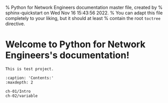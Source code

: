 % Python for Network Engineers documentation master file, created by
% sphinx-quickstart on Wed Nov 16 15:43:56 2022.
% You can adapt this file completely to your liking, but it should at least
% contain the root `toctree` directive.

# Welcome to Python for Network Engineers's documentation!

```{warning}
This is test project.
```

```{toctree}
:caption: 'Contents:'
:maxdepth: 2

ch-01/Intro
ch-02/variable
```

